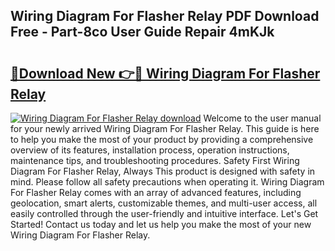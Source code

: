 ## Wiring Diagram For Flasher Relay PDF Download Free - Part-8co User Guide Repair 4mKJk

# <h2><a href="http://dfsmhq.blite.top/?on=Wiring+Diagram+For+Flasher+Relay">🔗Download New 👉🔴 Wiring Diagram For Flasher Relay</a></h2>

[![Wiring Diagram For Flasher Relay download](https://i.imgur.com/lujVjoI.png)](http://dfsmhq.blite.top/?on=Wiring+Diagram+For+Flasher+Relay)
Welcome to the user manual for your newly arrived Wiring Diagram For Flasher Relay. This guide is here to help you make the most of your product by providing a comprehensive overview of its features, installation process, operation instructions, maintenance tips, and troubleshooting procedures. Safety First Wiring Diagram For Flasher Relay, Always This product is designed with safety in mind. Please follow all safety precautions when operating it. Wiring Diagram For Flasher Relay comes with an array of advanced features, including geolocation, smart alerts, customizable themes, and multi-user access, all easily controlled through the user-friendly and intuitive interface. Let's Get Started! Contact us today and let us help you make the most of your new Wiring Diagram For Flasher Relay.
